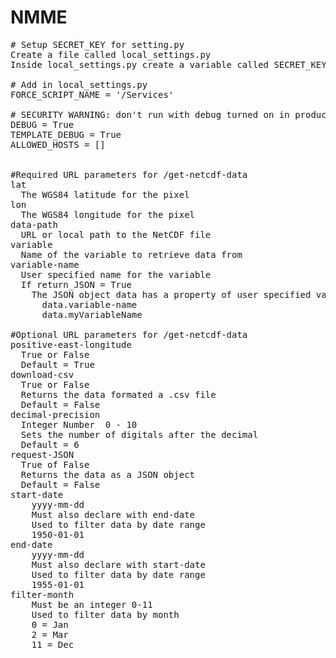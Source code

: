 # NMME
<pre>
# Setup SECRET_KEY for setting.py
Create a file called local_settings.py
Inside local_settings.py create a variable called SECRET_KEY and assign a string (long, random key).

# Add in local_settings.py
FORCE_SCRIPT_NAME = '/Services'

# SECURITY WARNING: don't run with debug turned on in production!
DEBUG = True
TEMPLATE_DEBUG = True
ALLOWED_HOSTS = []


#Required URL parameters for /get-netcdf-data
lat
  The WGS84 latitude for the pixel
lon
  The WGS84 longitude for the pixel
data-path
  URL or local path to the NetCDF file
variable
  Name of the variable to retrieve data from
variable-name
  User specified name for the variable
  If return_JSON = True 
    The JSON object data has a property of user specified variable name
      data.variable-name
      data.myVariableName

#Optional URL parameters for /get-netcdf-data
positive-east-longitude
  True or False
  Default = True
download-csv
  True or False
  Returns the data formated a .csv file
  Default = False
decimal-precision
  Integer Number  0 - 10
  Sets the number of digitals after the decimal
  Default = 6
request-JSON
  True of False
  Returns the data as a JSON object
  Default = False
start-date
    yyyy-mm-dd
    Must also declare with end-date
    Used to filter data by date range
    1950-01-01
end-date
    yyyy-mm-dd
    Must also declare with start-date
    Used to filter data by date range
    1955-01-01
filter-month
    Must be an integer 0-11
    Used to filter data by month
    0 = Jan
    2 = Mar
    11 = Dec
</pre>